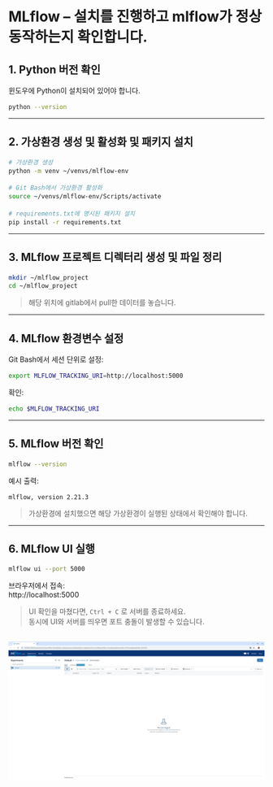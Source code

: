 # MLflow – 설치를 진행하고 mlflow가 정상 동작하는지 확인합니다.

## 1. Python 버전 확인
윈도우에 Python이 설치되어 있어야 합니다.

```bash
python --version
```
---

## 2. 가상환경 생성 및 활성화 및 패키지 설치
```bash
# 가상환경 생성
python -m venv ~/venvs/mlflow-env

# Git Bash에서 가상환경 활성화
source ~/venvs/mlflow-env/Scripts/activate

# requirements.txt에 명시된 패키지 설치
pip install -r requirements.txt
```

---

## 3. MLflow 프로젝트 디렉터리 생성 및 파일 정리
```bash
mkdir ~/mlflow_project
cd ~/mlflow_project
```
> 해당 위치에 gitlab에서 pull한 데이터를 놓습니다.

---

## 4. MLflow 환경변수 설정
Git Bash에서 세션 단위로 설정:

```bash
export MLFLOW_TRACKING_URI=http://localhost:5000
```

확인:

```bash
echo $MLFLOW_TRACKING_URI
```

---

## 5. MLflow 버전 확인
```bash
mlflow --version
```

예시 출력:
```
mlflow, version 2.21.3
```
> 가상환경에 설치했으면 해당 가상환경이 실행된 상태에서 확인해야 합니다.
---

## 6. MLflow UI 실행
```bash
mlflow ui --port 5000
```

브라우저에서 접속:  
http://localhost:5000

> UI 확인을 마쳤다면, `Ctrl + C` 로 서버를 종료하세요.  
> 동시에 UI와 서버를 띄우면 포트 충돌이 발생할 수 있습니다.

![alt text](image.png)
---